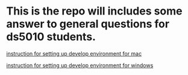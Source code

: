 # This is the repo will includes some answer to general questions for ds5010 students.

[instruction for setting up develop environment for mac](<https://github.com/ds5010/howtos/wiki/How-to-setup-develop-environment-for-Mac.-(anaconda-python,pip)>)

[instruction for setting up develop environment for windows](https://github.com/ds5010/howtos/wiki/How-to-setup-develop-environment-for-Windows)
